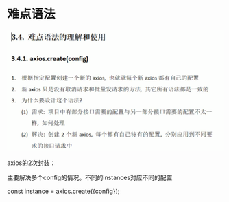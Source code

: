 # 难点语法

![](../.gitbook/assets/image%20%28108%29.png)

axios的2次封装：

主要解决多个config的情况。不同的instances对应不同的配置

const instance = axios.create\({config}\);

